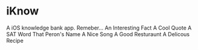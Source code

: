 iKnow
=====

A iOS knowledge bank app.
Remeber...
  An Interesting Fact
  A Cool Quote
  A SAT Word
  That Peron's Name
  A Nice Song
  A Good Resturaunt
  A Delicous Recipe
